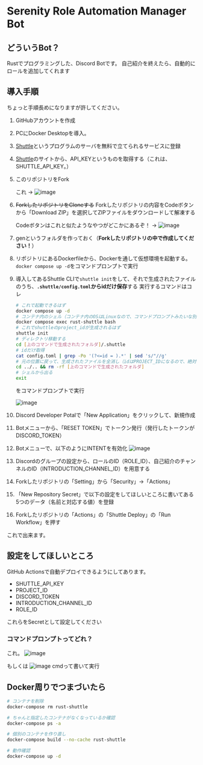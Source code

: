 # Serenity Role Automation Manager Bot

## どういうBot？
Rustでプログラミングした、Discord Botです。
自己紹介を終えたら、自動的にロールを追加してくれます

## 導入手順
ちょっと手順長めになりますが許してください。
1. GitHubアカウントを作成
2. PCにDocker Desktopを導入。
3. [Shuttle](https://console.shuttle.dev/)というプログラムのサーバを無料で立てられるサービスに登録
4. [Shuttle](https://console.shuttle.dev/)のサイトから、API_KEYというものを取得する（これは、SHUTTLE_API_KEY。）
5. このリポジトリをFork

    これ -> ![image](https://github.com/user-attachments/assets/791192a4-abd7-4222-b4cc-348c5687b588)

6. ~~ForkしたリポジトリをCloneする~~ Forkしたリポジトリの内容をCodeボタンから「Download ZIP」を選択してZIPファイルをダウンロードして解凍する

    Codeボタンはこれと似たようなやつがどこかにあるぞ！ -> ![image](https://github.com/user-attachments/assets/6fc68289-5e0d-4654-91b2-c009845bfad5)

8. genというフォルダを作っておく（**Forkしたリポジトリの中で作成してください！**）
9. リポジトリにあるDockerfileから、Dockerを通して仮想環境を起動する。
    `docker compose up -d`をコマンドプロンプトで実行
10. 導入してあるShuttle CLIで`shuttle init`をして、それで生成されたファイルのうち、**`.shuttle/config.toml`からidだけ保存**する
    実行するコマンドはコレ
    ```bash
    # これで起動できるはず
    docker compose up -d
    # コンテナ内のシェル（コンテナ内のOSはLinuxなので、コマンドプロンプトみたいな別もの）に入る
    docker compose exec rust-shuttle bash
    # これでshuttleのproject_idが生成されるはず
    shuttle init
    # ディレクトリ移動する
    cd [上のコマンドで生成されたフォルダ]/.shuttle
    # idだけ取得
    cat config.toml | grep -Po '(?<=id = ).*' | sed 's/"//g'
    # 元の位置に戻って、生成されたファイルを全消し（idはPROJECT_IDになるので、絶対に保存しておいてほしい）
    cd ../.. && rm -rf [上のコマンドで生成されたフォルダ]
    # シェルから出る
    exit
    ```
    をコマンドプロンプトで実行
    
    ![image](https://github.com/user-attachments/assets/b089c91b-257a-4c3f-9132-942b2f4d01e6)

12. Discord Developer Potalで「New Application」をクリックして、新規作成
13. Botメニューから、「RESET TOKEN」でトークン発行（発行したトークンがDISCORD_TOKEN）
14. Botメニューで、以下のようにINTENTを有効化
    ![image](https://github.com/user-attachments/assets/5c789a9b-8f1e-4fda-ae22-b9d89c5386e1)
15. Discordのグループの設定から、ロールのID（ROLE_ID）、自己紹介のチャンネルのID（INTRODUCTION_CHANNEL_ID）を用意する
16. Forkしたリポジトリの「Setting」から「Security」->「Actions」
17. 「New Repository Secret」で以下の設定をしてほしいところに書いてある5つのデータ（名前と対応する値）を登録
18. Forkしたリポジトリの「Actions」の「Shuttle Deploy」の「Run Workflow」を押す

これで出来ます。
## 設定をしてほしいところ
GitHub Actionsで自動デプロイできるようにしてあります。

- SHUTTLE_API_KEY
- PROJECT_ID
- DISCORD_TOKEN
- INTRODUCTION_CHANNEL_ID
- ROLE_ID

これらをSecretとして設定してください

### コマンドプロンプトってどれ？
これ。
![image](https://github.com/user-attachments/assets/56b52522-36d1-4ef5-9e6f-3a8636bf9bd0)

もしくは
![image](https://github.com/user-attachments/assets/bc287e8a-97d3-4af8-b07b-573e1edcbabc)
cmdって書いて実行

## Docker周りでつまづいたら

```bash
# コンテナを削除
docker-compose rm rust-shuttle

# ちゃんと指定したコンテナがなくなっているか確認
docker-compose ps -a　

# 個別のコンテナを作り直し
docker-compose build --no-cache rust-shuttle

# 動作確認
docker-compose up -d
```
